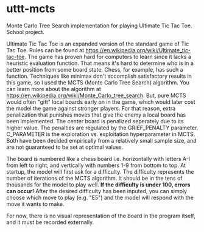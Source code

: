 # uttt-mcts
Monte Carlo Tree Search implementation for playing Ultimate Tic Tac Toe. School project.

Ultimate Tic Tac Toe is an expanded version of the standard game of Tic Tac Toe. Rules can be found at https://en.wikipedia.org/wiki/Ultimate_tic-tac-toe. The game has proven hard for computers to learn since it lacks a heuristic evaluation function. That means it's hard to determine who is in a better position from some board state. Chess, for example, has such a function. Techniques like minimax don't accomplish satisfactory results in this game, so I used the MCTS (Monte Carlo Tree Search) algorithm. You can learn more about the algorithm at https://en.wikipedia.org/wiki/Monte_Carlo_tree_search. But, pure MCTS would often "gift" local boards early on in the game, which would later cost the model the game against stronger players. For that reason, extra penalization that punishes moves that give the enemy a local board has been implemented. The center board is penalized seperately due to its higher value. The penalties are regulated by the GRIEF_PENALTY parameter. C_PARAMETER is the exploration vs. exploitation hyperparameter in MCTS. Both have been decided empirically from a relatively small sample size, and are not guaranteed to be set at optimal values.

The board is numbered like a chess board i.e. horizontally with letters A-I from left to right, and vertically with numbers 1-9 from bottom to top. At startup, the model will first ask for a difficulty. The difficulty represents the number of iterations of the MCTS algorithm. It should be in the tens of thousands for the model to play well. **If the difficulty is under 100, errors can occur!** After the desired difficulty has been inputed, you can simply choose which move to play (e.g. "E5") and the model will respond with the move it wants to make. 

For now, there is no visual representation of the board in the program itself, and it must be recorded externally.
